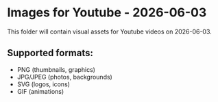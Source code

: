 # Images for Youtube - 2026-06-03

This folder will contain visual assets for Youtube videos on 2026-06-03.

## Supported formats:
- PNG (thumbnails, graphics)
- JPG/JPEG (photos, backgrounds)
- SVG (logos, icons)
- GIF (animations)
